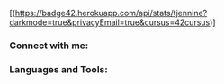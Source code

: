 [(https://badge42.herokuapp.com/api/stats/tjennine?darkmode=true&privacyEmail=true&cursus=42cursus)]

### Connect with me:


### Languages and Tools: